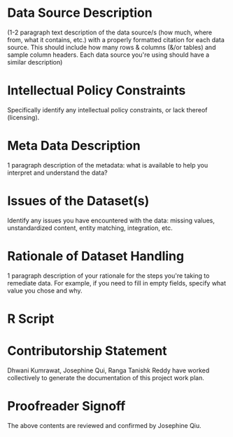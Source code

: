 # Data Source Description
(1-2 paragraph text description of the data source/s (how much, where from, what it contains, etc.) with a properly formatted citation for each data source. This should include how many rows & columns (&/or tables) and sample column headers. Each data source you're using should have a similar description)

# Intellectual Policy Constraints
Specifically identify any intellectual policy constraints, or lack thereof (licensing).

# Meta Data Description
1 paragraph description of the metadata: what is available to help you interpret and understand the data?

# Issues of the Dataset(s)
Identify any issues you have encountered with the data: missing values, unstandardized content, entity matching, integration, etc.

# Rationale of Dataset Handling
1 paragraph description of your rationale for the steps you're taking to remediate data. For example, if you need to fill in empty fields, specify what value you chose and why.

# R Script


# Contributorship Statement
Dhwani Kumrawat, Josephine Qui, Ranga Tanishk Reddy have worked collectively to generate the documentation of this project work plan.

# Proofreader Signoff
The above contents are reviewed and confirmed by Josephine Qiu.